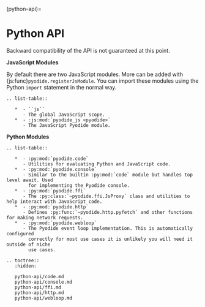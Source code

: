 (python-api)=

# Python API

Backward compatibility of the API is not guaranteed at this point.

**JavaScript Modules**

By default there are two JavaScript modules. More can be added with
{js:func}`pyodide.registerJsModule`. You can import these modules using the Python
`import` statement in the normal way.

```{eval-rst}
.. list-table::

   *  - ``js``
      - The global JavaScript scope.
   *  - :js:mod:`pyodide_js <pyodide>`
      - The JavaScript Pyodide module.
```

**Python Modules**

```{eval-rst}
.. list-table::

   *  - :py:mod:`pyodide.code`
      - Utilities for evaluating Python and JavaScript code.
   *  - :py:mod:`pyodide.console`
      - Similar to the builtin :py:mod:`code` module but handles top level await. Used
        for implementing the Pyodide console.
   *  - :py:mod:`pyodide.ffi`
      - The :py:class:`~pyodide.ffi.JsProxy` class and utilities to help interact with JavaScript code.
   *  - :py:mod:`pyodide.http`
      - Defines :py:func:`~pyodide.http.pyfetch` and other functions for making network requests.
   *  - :py:mod:`pyodide.webloop`
      - The Pyodide event loop implementation. This is automatically configured
        correctly for most use cases it is unlikely you will need it outside of niche
        use cases.
```

```{eval-rst}
.. toctree::
   :hidden:

   python-api/code.md
   python-api/console.md
   python-api/ffi.md
   python-api/http.md
   python-api/webloop.md
```

